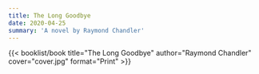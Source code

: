 ```yaml
---
title: The Long Goodbye
date: 2020-04-25
summary: 'A novel by Raymond Chandler'
---
```


{{< booklist/book
title="The Long Goodbye"
author="Raymond Chandler"
cover="cover.jpg"
format="Print" >}}
